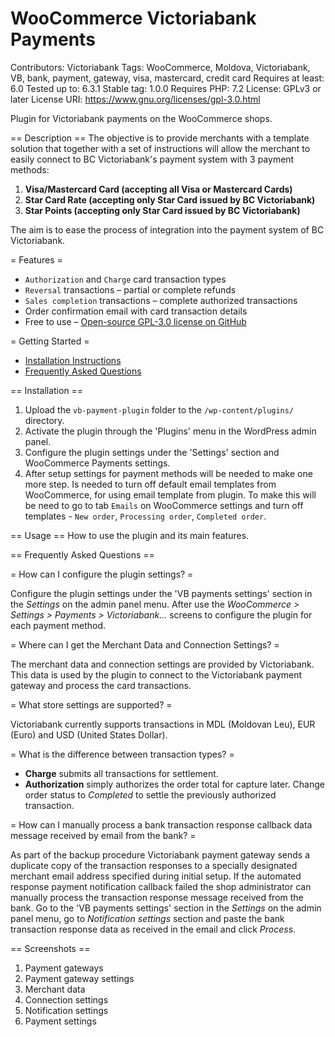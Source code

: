 # WooCommerce Victoriabank Payments

Contributors: Victoriabank
Tags: WooCommerce, Moldova, Victoriabank, VB, bank, payment, gateway, visa, mastercard, credit card
Requires at least: 6.0
Tested up to: 6.3.1
Stable tag: 1.0.0
Requires PHP: 7.2
License: GPLv3 or later
License URI: <https://www.gnu.org/licenses/gpl-3.0.html>

Plugin for Victoriabank payments on the WooCommerce shops.

== Description ==
The objective is to provide merchants with a template solution that together with a set of instructions will allow the merchant to easily connect to BC Victoriabank's payment system with 3 payment methods:

1. **Visa/Mastercard Card (accepting all Visa or Mastercard Cards)**
2. **Star Card Rate (accepting only Star Card issued by BC Victoriabank)**
3. **Star Points (accepting only Star Card issued by BC Victoriabank)**

The aim is to ease the process of integration into the payment system of BC Victoriabank.

= Features =

* `Authorization` and `Charge` card transaction types
* `Reversal` transactions – partial or complete refunds
* `Sales completion` transactions – complete authorized transactions
* Order confirmation email with card transaction details
* Free to use – [Open-source GPL-3.0 license on GitHub](https://github.com/cyberink-co/vb-payment-plugin)

= Getting Started =

* [Installation Instructions](./installation/)
* [Frequently Asked Questions](./faq/)

== Installation ==

1. Upload the `vb-payment-plugin` folder to the `/wp-content/plugins/` directory.
2. Activate the plugin through the 'Plugins' menu in the WordPress admin panel.
3. Configure the plugin settings under the 'Settings' section and WooCommerce Payments settings.
4. After setup settings for payment methods will be needed to make one more step. Is needed to turn off default email templates from WooCommerce, for using email template from plugin. To make this will be need to go to tab `Emails` on WooCommerce settings and turn off templates - `New order`, `Processing order`, `Completed order`.

== Usage ==
How to use the plugin and its main features.

== Frequently Asked Questions ==

= How can I configure the plugin settings? =

Configure the plugin settings under the 'VB payments settings' section in the *Settings* on the admin panel menu.
After use the *WooCommerce > Settings > Payments > Victoriabank...* screens to configure the plugin for each payment method.

= Where can I get the Merchant Data and Connection Settings? =

The merchant data and connection settings are provided by Victoriabank. This data is used by the plugin to connect to the Victoriabank payment gateway and process the card transactions.

= What store settings are supported? =

Victoriabank currently supports transactions in MDL (Moldovan Leu), EUR (Euro) and USD (United States Dollar).

= What is the difference between transaction types? =

* **Charge** submits all transactions for settlement.
* **Authorization** simply authorizes the order total for capture later. Change order status to *Completed* to settle the previously authorized transaction.

= How can I manually process a bank transaction response callback data message received by email from the bank? =

As part of the backup procedure Victoriabank payment gateway sends a duplicate copy of the transaction responses to a specially designated merchant email address specified during initial setup.
If the automated response payment notification callback failed the shop administrator can manually process the transaction response message received from the bank.
Go to the 'VB payments settings' section in the *Settings* on the admin panel menu, go to *Notification settings* section and paste the bank transaction response data as received in the email and click *Process*.

== Screenshots ==

1. Payment gateways
2. Payment gateway settings
3. Merchant data
4. Connection settings
5. Notification settings
6. Payment settings
